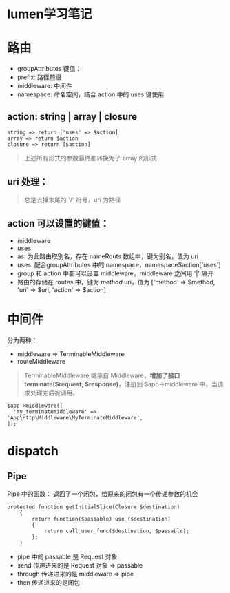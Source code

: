 lumen学习笔记
===================

# 路由
- groupAttributes 键值：
- prefix: 路径前缀
- middleware: 中间件
- namespace: 命名空间，结合 action 中的 uses 键使用

## action: string | array | closure
```
string => return ['uses' => $action]
array => return $action
closure => return [$action]
``` 

>    上述所有形式的参数最终都转换为了 array 的形式

## uri 处理：

> 总是去掉末尾的 '/' 符号，uri 为路径


## action 可以设置的键值：

- middleware
- uses
- as: 为此路由取别名，存在 nameRouts 数组中，键为别名，值为 uri
- uses: 配合groupAttributes 中的 namespace，namespace\$action['uses']
- group 和 action 中都可以设置 middleware，middleware 之间用 '|' 隔开
- 路由的存储在 routes 中，键为 $method.$uri，值为 ['method' => $method, 'uri' => $uri, 'action' => $action]


# 中间件

分为两种：

- middleware => TerminableMiddleware
- routeMiddleware 

> TerminableMiddleware 继承自 Middleware，**增加了接口 terminate($request, $response)**，注册到 $app->middleware 中，当请求处理完后被调用。

  ```
  $app->middleware([
    'my_terminatemiddleware' => 'App\Http\Middleware\MyTerminateMiddleware',
 ]);
```

# dispatch

## Pipe

Pipe 中的函数： 返回了一个闭包，给原来的闭包有一个传递参数的机会

```
protected function getInitialSlice(Closure $destination)
    {
        return function($passable) use ($destination)
        {
            return call_user_func($destination, $passable);
        };
    }
```

- pipe 中的 passable 是 Request 对象
- send 传递进来的是 Request 对象 => passable
- through 传递进来的是 middleware => pipe
- then 传递进来的是闭包
